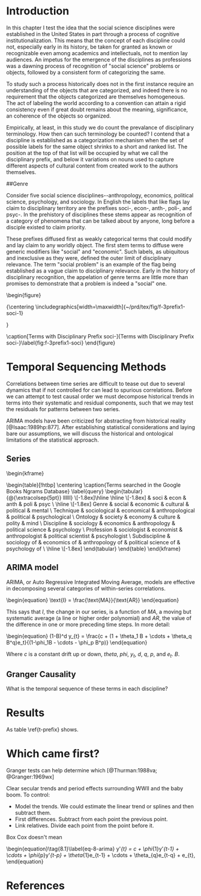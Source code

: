 

# Introduction

In this chapter I test the idea that the social science disciplines were established in the United States in part through a process of cognitive institutionalization. This means that the concept of each discipline could not, especially early in its history, be taken for granted as known or recognizable even among academics and intellectuals, not to mention lay audiences. An impetus for the emergence of the disciplines as professions was a dawning process of recognition of "social science" problems or objects, followed by a consistent form of categorizing the same.

To study such a process historically does not in the first instance require an understanding of the objects that are categorized, and indeed there is no requirement that the objects categorized are themselves homogeneous. The act of labeling the world according to a convention can attain a rigid consistency even if great doubt remains about the meaning, significance, an coherence of the objects so organized.

Empirically, at least, in this study we do count the prevalance of disciplinary terminology. How then can such terminology be counted? I contend that a discipline is established as a categorization mechanism when the set of possible labels for the same object shrinks to a short and ranked list. The position at the top of that list will be occupied by what we call the disciplinary prefix, and below it variations on nouns used to capture different aspects of cultural content from created work to the authors themselves.

##Genre







Consider five social science disciplines--anthropology, economics, political science, psychology, and sociology. In English the labels that like flags lay claim to disciplinary territory are the prefixes soci-, econ-, anth-, poli-, and psyc-. In the prehistory of disciplines these stems appear as recognition of a category of phenomena that can be talked about by anyone, long before a disciple existed to claim priority.

These prefixes diffused first as weakly categorical terms that could modify and lay claim to any worldly object. The first stem terms to diffuse were generic modifiers like "social" and "economic". Such labels, as ubiquitous and inexclusive as they were, defined the outer limit of disciplinary relevance. The term "social problem" is an example of the flag being established as a vague claim to disciplinary relevance. Early in the history of disciplinary recognition, the appelation of genre terms are little more than promises to demonstrate that a problem is indeed a "social" one.




\begin{figure}

{\centering \includegraphics[width=\maxwidth]{~/prd/tex/fig/f-3prefix1-soci-1} 

}

\caption[Terms with Disciplinary Prefix soci-]{Terms with Disciplinary Prefix soci-}\label{fig:f-3prefix1-soci}
\end{figure}



# Temporal Sequencing Methods

Correlations between time series are difficult to tease out due to several dynamics that if not controlled for can lead to spurious correlations. Before we can attempt to test causal order we must decompose historical trends in terms into their systematic and residual components, such that we may test the residuals for patterns between two series.

ARIMA models have been criticized for abstracting from historical reality [@Isaac:1989hp\:877]. After establishing statistical considerations and laying bare our assumptions, we will discuss the historical and ontological limitations of the statistical approach.

## Series


\begin{kframe}

\begin{table}[!htbp] \centering 
  \caption{Terms searched in the Google Books Ngrams Database} 
  \label{query} 
\begin{tabular}{@{\extracolsep{5pt}} llllll} 
\\[-1.8ex]\hline 
\hline \\[-1.8ex] 
& soci & econ & anth & poli & psyc \\ 
\hline \\[-1.8ex] 
Genre & social & economic & cultural & political & mental \\ 
Technique & sociological & economical & anthropological & political & psychological \\ 
Ontology & society & economy & culture & polity & mind \\ 
Discipline & sociology & economics & anthropology & political science  & psychology \\ 
Profession & sociologist & economist & anthropologist & political scientist & pscyhologist \\ 
Subdiscipline & sociology of & economics of & anthropology of & political science of & psychology of \\ 
\hline \\[-1.8ex] 
\end{tabular} 
\end{table} 
\end{kframe}


## ARIMA model

ARIMA, or Auto Regressive Integrated Moving Average, models are effective in decomposing several categories of within-series correlations. 

\begin{equation}
\text{I} = \frac{\text{MA}}{\text{AR}}
\end{equation}

This says that $I$, the change in our series, is a function of $MA$, a moving but systematic average (a line or higher order polynomial) and $AR$, the value of the difference in one or more preceding time steps. In more detail:

\begin{equation}
 (1-B)^d y_{t} = \frac{c + (1 + \theta_1 B + \cdots + \theta_q B^q)e_t}{(1-\phi_1B - \cdots - \phi_p B^p)}
\end{equation}

Where $c$ is a constant drift up or down, $theta$, $phi$, $y_{t}$, $d$, $q$, $p$, and $e_t$. $B$.




## Granger Causality

What is the temporal sequence of these terms in each discipline?



# Results






As table \ref{t-prefix} shows.

# Which came first?

Granger tests can help determine which  [@Thurman:1988va; @Granger:1969wx]

Clear secular trends and period effects surrounding WWII and the baby boom. To control:

* Model the trends. We could estimate the linear trend or splines and then subtract them.
* First differences. Subtract from each point the previous point.
* Link relatives. Divide each point from the point before it.

Box Cox doesn't mean





\begin{equation}\tag{8.1}\label{eq-8-arima} y'_{t} = c +
\phi_{1}y'_{t-1} + \cdots + \phi_{p}y'_{t-p} +
\theta_{1}e_{t-1} + \cdots + \theta_{q}e_{t-q} + e_{t},
\end{equation}

# References
